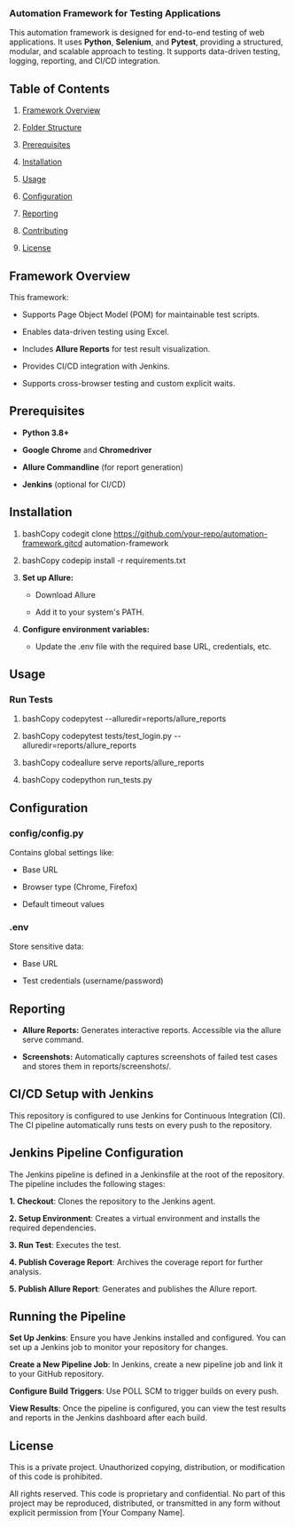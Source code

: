 ### Automation Framework for Testing Applications

This automation framework is designed for end-to-end testing of web applications. It uses **Python**, **Selenium**, and **Pytest**, providing a structured, modular, and scalable approach to testing. It supports data-driven testing, logging, reporting, and CI/CD integration.

**Table of Contents**
---------------------

1.  [Framework Overview](#framework-overview)
    
2.  [Folder Structure](#folder-structure)
    
3.  [Prerequisites](#prerequisites)
    
4.  [Installation](#installation)
    
5.  [Usage](#usage)
    
6.  [Configuration](#configuration)
    
7.  [Reporting](#reporting)
    
8.  [Contributing](#contributing)
    
9.  [License](#license)
    

**Framework Overview**
----------------------

This framework:

*   Supports Page Object Model (POM) for maintainable test scripts.
    
*   Enables data-driven testing using Excel.
    
*   Includes **Allure Reports** for test result visualization.
    
*   Provides CI/CD integration with Jenkins.
    
*   Supports cross-browser testing and custom explicit waits.

**Prerequisites**
-----------------

*   **Python 3.8+**
    
*   **Google Chrome** and **Chromedriver**
    
*   **Allure Commandline** (for report generation)
    
*   **Jenkins** (optional for CI/CD)
    

**Installation**
----------------

1.  bashCopy codegit clone https://github.com/your-repo/automation-framework.gitcd automation-framework
    
2.  bashCopy codepip install -r requirements.txt
    
3.  **Set up Allure:**
    
    *   Download Allure
        
    *   Add it to your system's PATH.
        
4.  **Configure environment variables:**
    
    *   Update the .env file with the required base URL, credentials, etc.
        

**Usage**
---------

### Run Tests

1.  bashCopy codepytest --alluredir=reports/allure\_reports
    
2.  bashCopy codepytest tests/test\_login.py --alluredir=reports/allure\_reports
    
3.  bashCopy codeallure serve reports/allure\_reports
    
4.  bashCopy codepython run\_tests.py
    

**Configuration**
-----------------

### **config/config.py**

Contains global settings like:

*   Base URL
    
*   Browser type (Chrome, Firefox)
    
*   Default timeout values
    

### **.env**

Store sensitive data:

*   Base URL
    
*   Test credentials (username/password)
    

**Reporting**
-------------

*   **Allure Reports:** Generates interactive reports. Accessible via the allure serve command.
    
*   **Screenshots:** Automatically captures screenshots of failed test cases and stores them in reports/screenshots/.
    

**CI/CD Setup with Jenkins**
----------------------------

This repository is configured to use Jenkins for Continuous Integration (CI). The CI pipeline automatically runs tests on every push to the repository.

## **Jenkins Pipeline Configuration**

The Jenkins pipeline is defined in a Jenkinsfile at the root of the repository. The pipeline includes the following stages:

**1. Checkout**: Clones the repository to the Jenkins agent.

**2. Setup Environment**: Creates a virtual environment and installs the required dependencies.

**3. Run Test**: Executes the test.

**4. Publish Coverage Report**: Archives the coverage report for further analysis.

**5. Publish Allure Report**: Generates and publishes the Allure report.

## **Running the Pipeline**

**Set Up Jenkins**: Ensure you have Jenkins installed and configured. You can set up a Jenkins job to monitor your repository for changes.

**Create a New Pipeline Job**: In Jenkins, create a new pipeline job and link it to your GitHub repository.

**Configure Build Triggers**: Use POLL SCM to trigger builds on every push.

**View Results**: Once the pipeline is configured, you can view the test results and reports in the Jenkins dashboard after each build.
    
**License**
-----------

This is a private project. Unauthorized copying, distribution, or modification of this code is prohibited.

All rights reserved. This code is proprietary and confidential. No part of this project may be reproduced, distributed, or transmitted in any form without explicit permission from \[Your Company Name\].
